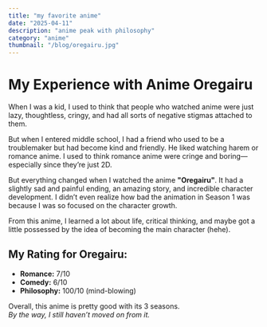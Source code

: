 ```yaml
---
title: "my favorite anime"
date: "2025-04-11"
description: "anime peak with philosophy"
category: "anime"
thumbnail: "/blog/oregairu.jpg"
---
```


# My Experience with Anime Oregairu

When I was a kid, I used to think that people who watched anime were just lazy, thoughtless, cringy, and had all sorts of negative stigmas attached to them.

But when I entered middle school, I had a friend who used to be a troublemaker but had become kind and friendly. He liked watching harem or romance anime. I used to think romance anime were cringe and boring—especially since they’re just 2D.

But everything changed when I watched the anime **"Oregairu"**. It had a slightly sad and painful ending, an amazing story, and incredible character development. I didn’t even realize how bad the animation in Season 1 was because I was so focused on the character growth.

From this anime, I learned a lot about life, critical thinking, and maybe got a little possessed by the idea of becoming the main character (hehe).

## My Rating for Oregairu:
- **Romance:** 7/10  
- **Comedy:** 6/10  
- **Philosophy:** 100/10 (mind-blowing)

Overall, this anime is pretty good with its 3 seasons.  
*By the way, I still haven’t moved on from it.*
